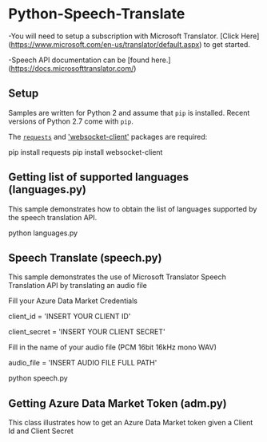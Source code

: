 # Python-Speech-Translate

-You will need to setup a subscription with Microsoft Translator. [Click Here] (https://www.microsoft.com/en-us/translator/default.aspx) to get started.

-Speech API documentation can be [found here.] (https://docs.microsofttranslator.com/)

## Setup
Samples are written for Python 2 and assume that `pip` is installed. Recent versions of Python 2.7 come with `pip`.

The [`requests`](http://docs.python-requests.org/en/master/) and ['websocket-client'](https://pypi.python.org/pypi/websocket-client) packages are required:

pip install requests
pip install websocket-client

## Getting list of supported languages (languages.py)
This sample demonstrates how to obtain the list of languages supported by the speech translation API.

python languages.py

## Speech Translate (speech.py)
This sample demonstrates the use of Microsoft Translator Speech Translation API by translating an audio file

Fill your Azure Data Market Credentials

client_id = 'INSERT YOUR CLIENT ID'

client_secret = 'INSERT YOUR CLIENT SECRET'

Fill in the name of your audio file (PCM 16bit 16kHz mono WAV)

audio_file = 'INSERT AUDIO FILE FULL PATH'

python speech.py

## Getting Azure Data Market Token (adm.py)
This class illustrates how to get an Azure Data Market token given a Client Id and Client Secret

